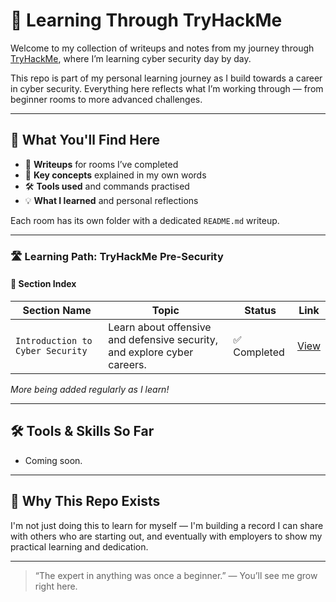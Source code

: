 # 🚀 Learning Through TryHackMe

Welcome to my collection of writeups and notes from my journey through [TryHackMe](https://tryhackme.com/), where I’m learning cyber security day by day.

This repo is part of my personal learning journey as I build towards a career in cyber security. Everything here reflects what I’m working through — from beginner rooms to more advanced challenges.

---

## 🧠 What You'll Find Here

- 🔐 **Writeups** for rooms I’ve completed  
- 📝 **Key concepts** explained in my own words  
- 🛠️ **Tools used** and commands practised  
- 💡 **What I learned** and personal reflections

Each room has its own folder with a dedicated `README.md` writeup.

---
### 🛣️ Learning Path: TryHackMe Pre-Security 

#### 📁 Section Index

| Section Name                         | Topic                                                                 | Status       | Link                                      |
|--------------------------------------|-----------------------------------------------------------------------|--------------|-------------------------------------------|
| `Introduction to Cyber Security`     | Learn about offensive and defensive security, and explore cyber careers. | ✅ Completed | [View](https://github.com/MQKGitHub/Introduction-to-Cyber-Security) |

*More being added regularly as I learn!*

---

## 🛠 Tools & Skills So Far

- Coming soon.

---

## 🤝 Why This Repo Exists

I'm not just doing this to learn for myself — I'm building a record I can share with others who are starting out, and eventually with employers to show my practical learning and dedication.

---

> “The expert in anything was once a beginner.” — You’ll see me grow right here.

